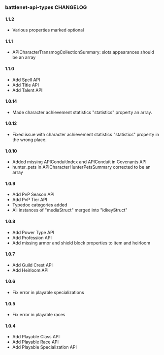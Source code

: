 ### battlenet-api-types CHANGELOG

#### 1.1.2

- Various properties marked optional

#### 1.1.1

- APICharacterTransmogCollectionSummary: slots.appearances should be an array

#### 1.1.0

- Add Spell API
- Add Title API
- Add Talent API

#### 1.0.14

- Made character achievement statistics "statistics" property an array.

#### 1.0.12

- Fixed issue with character achievement statistics "statistics" property in the wrong place.

#### 1.0.10

- Added missing APIConduitIndex and APIConduit in Covenants API
- hunter_pets in APICharacterHunterPetsSummary corrected to be an array

#### 1.0.9

- Add PvP Season API
- Add PvP Tier API
- Typedoc categories added 
- All instances of "mediaStruct" merged into "idkeyStruct"

#### 1.0.8

- Add Power Type API
- Add Profession API
- Add missing armor and shield block properties to item and heirloom

#### 1.0.7

- Add Guild Crest API
- Add Heirloom API

#### 1.0.6

- Fix error in playable specializations

#### 1.0.5

- Fix error in playable races

#### 1.0.4

- Add Playable Class API
- Add Playable Race API
- Add Playable Specialization API